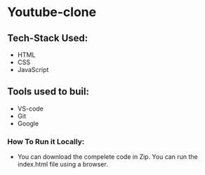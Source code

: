 # Youtube-clone
## Tech-Stack Used:
* HTML
* CSS
* JavaScript
## Tools used to buil:
* VS-code
* Git 
* Google
### How To Run it Locally: 
* You can download the compelete code in Zip. You can run the index.html file using a browser.
